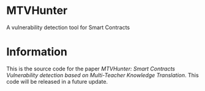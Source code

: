 # MTVHunter
A vulnerability detection tool for Smart Contracts
# Information 
This is the source code for the paper *MTVHunter: Smart Contracts Vulnerability detection based on Multi-Teacher Knowledge Translation*.
This code will be released in a future update.
